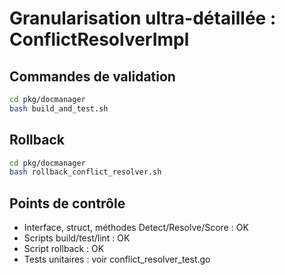 # Granularisation ultra-détaillée : ConflictResolverImpl

## Commandes de validation

```bash
cd pkg/docmanager
bash build_and_test.sh
```

## Rollback

```bash
cd pkg/docmanager
bash rollback_conflict_resolver.sh
```

## Points de contrôle

- Interface, struct, méthodes Detect/Resolve/Score : OK
- Scripts build/test/lint : OK
- Script rollback : OK
- Tests unitaires : voir conflict_resolver_test.go
